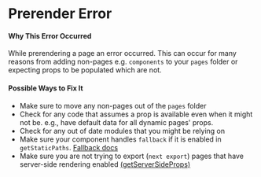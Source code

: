 # Prerender Error

#### Why This Error Occurred

While prerendering a page an error occurred. This can occur for many reasons from adding non-pages e.g. `components` to your `pages` folder or expecting props to be populated which are not.

#### Possible Ways to Fix It

- Make sure to move any non-pages out of the `pages` folder
- Check for any code that assumes a prop is available even when it might not be. e.g., have default data for all dynamic pages' props.
- Check for any out of date modules that you might be relying on
- Make sure your component handles `fallback` if it is enabled in `getStaticPaths`. [Fallback docs](https://nextjs.org/docs/basic-features/data-fetching#the-fallback-key-required)
- Make sure you are not trying to export (`next export`) pages that have server-side rendering enabled [(getServerSideProps)](https://nextjs.org/docs/basic-features/data-fetching#getserversideprops-server-side-rendering)
